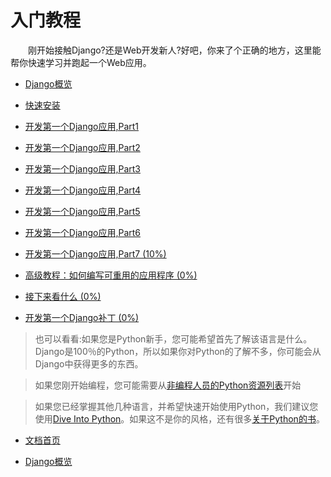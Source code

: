 # 入门教程

　　刚开始接触Django?还是Web开发新人?好吧，你来了个正确的地方，这里能帮你快速学习并跑起一个Web应用。

* [Django概览](https://github.com/jhao104/django-chinese-docs-1.10/blob/master/intro/Django概览.md)

* [快速安装](https://github.com/jhao104/django-chinese-docs-1.10/blob/master/intro/%E5%BF%AB%E9%80%9F%E5%AE%89%E8%A3%85%E6%8C%87%E5%8D%97.md)

* [开发第一个Django应用,Part1](https://github.com/jhao104/django-chinese-docs-1.10/blob/master/intro/tutorial01/%E5%BC%80%E5%8F%91%E7%AC%AC%E4%B8%80%E4%B8%AADjango%E5%BA%94%E7%94%A8%2CPart1.md)

* [开发第一个Django应用,Part2](https://github.com/jhao104/django-chinese-docs-1.10/blob/master/intro/tutorial02/%E5%BC%80%E5%8F%91%E7%AC%AC%E4%B8%80%E4%B8%AADjango%E5%BA%94%E7%94%A8%2CPart2.md)

* [开发第一个Django应用,Part3](https://github.com/jhao104/django-chinese-docs-1.10/blob/master/intro/tutorial03/%E7%AC%AC%E4%B8%80%E4%B8%AADjango%E5%BA%94%E7%94%A8%2CPart3.md)

* [开发第一个Django应用,Part4](https://github.com/jhao104/django-chinese-docs-1.10/blob/master/intro/tutorial04/%E7%AC%AC%E4%B8%80%E4%B8%AADjango%E5%BA%94%E7%94%A8%2CPart4.md)

* [开发第一个Django应用,Part5](https://github.com/jhao104/django-chinese-docs-1.10/blob/master/intro/tutorial05/%E7%AC%AC%E4%B8%80%E4%B8%AADjango%E5%BA%94%E7%94%A8%2CPart5.md)

* [开发第一个Django应用,Part6](https://github.com/jhao104/django-chinese-docs-1.10/blob/master/intro/tutorial06/%E7%AC%AC%E4%B8%80%E4%B8%AADjango%E5%BA%94%E7%94%A8%2CPart6.md)

* [开发第一个Django应用,Part7 (10%)](https://github.com/jhao104/django-chinese-docs-1.10/blob/master/intro/tutorial07/%E7%AC%AC%E4%B8%80%E4%B8%AADjango%E5%BA%94%E7%94%A8%2CPart7.md)

* [高级教程：如何编写可重用的应用程序 (0%)](https://docs.djangoproject.com/en/1.11/intro/reusable-apps/)

* [接下来看什么 (0%)](https://docs.djangoproject.com/en/1.11/intro/whatsnext/)

* [开发第一个Django补丁 (0%)](https://docs.djangoproject.com/en/1.11/intro/contributing/)

> 也可以看看:如果您是Python新手，您可能希望首先了解该语言是什么。 Django是100％的Python，所以如果你对Python的了解不多，你可能会从Django中获得更多的东西。

> 如果您刚开始编程，您可能需要从[非编程人员的Python资源列表](https://wiki.python.org/moin/BeginnersGuide/NonProgrammers)开始

> 如果您已经掌握其他几种语言，并希望快速开始使用Python，我们建议您使用[Dive Into Python](http://www.diveintopython3.net/)。如果这不是你的风格，还有很多[关于Python的书](https://wiki.python.org/moin/PythonBooks)。

* [文档首页](https://github.com/jhao104/django-chinese-docs-1.10)

* [Django概览](https://github.com/jhao104/django-chinese-docs-1.10/blob/master/intro/Django概览.md)